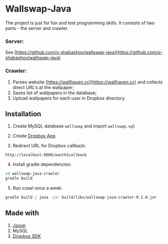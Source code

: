 # Wallswap-Java

The project is just for fun and test programming skills. It consists of two parts - the server and crawler.

### Server:
See [https://github.com/o-shabashov/wallswap-java](https://github.com/o-shabashov/wallswap-java)

### Crawler:
1. Parses website [https://wallhaven.cc](https://wallhaven.cc) and collects direct URL's at the wallpaper;
2. Saves list of wallpapers in the database;
3. Upload wallpapers for each user in Dropbox directory.

## Installation
1. Create MySQL database `wallswap` and import `wallswap.sql`
2. Create [Dropbox App](https://www.dropbox.com/developers/apps/create)

3. Redirect URL for Dropbox callback:
```
http://localhost:8080/oauth2callback
```

4. Install gradle dependencies:
```bash
cd wallswap-java-crawler
gradle build
```

5. Run crawl once a week:
```bash
gradle build ; java -jar build/libs/wallswap-java-crawler-0.1.0.jar
```

## Made with
1. [Jsoup](https://jsoup.org/)
2. MySQL
3. [Dropbox SDK](https://github.com/dropbox/dropbox-sdk-java)
